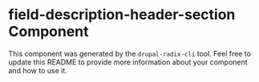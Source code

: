 # field-description-header-section Component

This component was generated by the `drupal-radix-cli` tool. Feel free to update this README to provide more information about your component and how to use it.